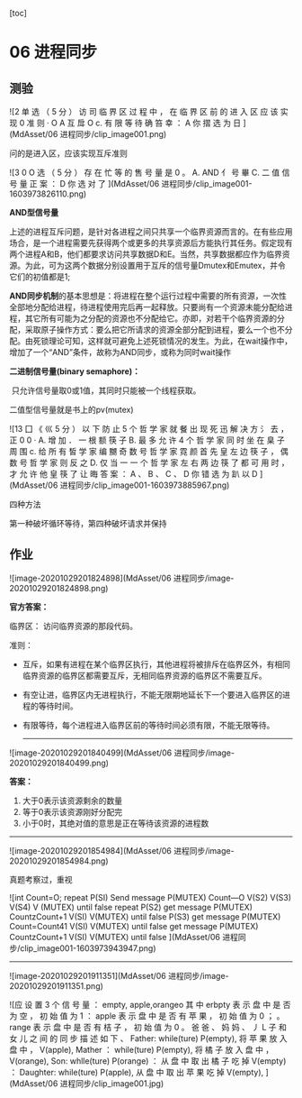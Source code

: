 [toc]

# 06 进程同步

## 测验

![2 单 选 （ 5 分 ） 访 司 临 界 区 过 程 中 ， 在 临 界 区 前 的 进 入 区 应 该 实 现 0 准 则 ·  O A 互 戽  O c. 有 限 等 待  确 笞 幸 ： A 你 摺 选 为 日 ](MdAsset/06 进程同步/clip_image001.png)

问的是进入区，应该实现互斥准则

![3  0  O  选 （ 5 分 ） 存 在 忙 等 的 售 号 量 是 0 。  A. AND 亻 号 畢  C. 二 值 信 号 量  正 案 ： D 你 选 对 了 ](MdAsset/06 进程同步/clip_image001-1603973826110.png)

**AND型信号量**

上述的进程互斥问题，是针对各进程之间只共享一个临界资源而言的。在有些应用场合，是一个进程需要先获得两个或更多的共享资源后方能执行其任务。假定现有两个进程A和B，他们都要求访问共享数据D和E。当然，共享数据都应作为临界资源。为此，可为这两个数据分别设置用于互斥的信号量Dmutex和Emutex，并令它们的初值都是1;

**AND同步机制**的基本思想是：将进程在整个运行过程中需要的所有资源，一次性全部地分配给进程，待进程使用完后再一起释放。只要尚有一个资源未能分配给进程，其它所有可能为之分配的资源也不分配给它。亦即，对若干个临界资源的分配，采取原子操作方式：要么把它所请求的资源全部分配到进程，要么一个也不分配。由死锁理论可知，这样就可避免上述死锁情况的发生。为此，在wait操作中，增加了一个“AND”条件，故称为AND同步，或称为同时wait操作

**二进制信号量(binary semaphore)：**

​    只允许信号量取0或1值，其同时只能被一个线程获取。

二值型信号量就是书上的pv(mutex)

![13  囗  《 巛 5 分 ） 以 下 防 止 5 个 哲 学 家 就 餐 出 现 死 迅 解 决 方 氵 去 ， 正 0 0 ·  A. 增 加 ． 一 根 额 筷 子  B. 最 多 允 许 4 个 哲 学 家 同 时 坐 在 臬 子 周 围  c. 给 所 有 皙 学 家 编 嬲 奇 数 号 哲 学 家 霓 颜 首 先 皇 左 边 筷 子 ， 偶 数 号 哲 学 家 则 反 之  D. 仅 当 一 一 个 哲 学 家 左 右 两 边 筷 了 都 可 用 时 ， 才 允 许 他 皇 筷 了  让 晦 答 案 ： A 、 B 、 C 、 D 你 错 选 为 趴 以 D ](MdAsset/06 进程同步/clip_image001-1603973885967.png)

四种方法

第一种破坏循环等待，第四种破坏请求并保持

## 作业

![image-20201029201824898](MdAsset/06 进程同步/image-20201029201824898.png)

**官方答案：**

临界区：
访问临界资源的那段代码。

准则：

- 互斥，如果有进程在某个临界区执行，其他进程将被排斥在临界区外，有相同临界资源的临界区都需要互斥，无相同临界资源的临界区不需要互斥。

- 有空让进，临界区内无进程执行，不能无限期地延长下一个要进入临界区的进程的等待时间。

- 有限等待，每个进程进入临界区前的等待时间必须有限，不能无限等待。

  ---

![image-20201029201840499](MdAsset/06 进程同步/image-20201029201840499.png)

**答案：**

1. 大于0表示该资源剩余的数量
2. 等于0表示该资源刚好分配完
3. 小于0时，其绝对值的意思是正在等待该资源的进程数

---

![image-20201029201854984](MdAsset/06 进程同步/image-20201029201854984.png)

真题考察过，重视

![int Count=O;  repeat  P(SI)  Send message  P(MUTEX)  Count—O  V(S2)  V(S3)  V(S4)  V (MUTEX)  until false  repeat  P(S2)  get message  P(MUTEX)  CountzCount+1  V(SI)  V(MUTEX)  until false  P(S3)  get message  P(MUTEX)  Count=Count41  V(SI)  V(MUTEX)  until false  get message  P(MUTEX)  CountzCount+1  V(SI)  V(MUTEX)  until false ](MdAsset/06 进程同步/clip_image001-1603973943947.png)

---

![image-20201029201911351](MdAsset/06 进程同步/image-20201029201911351.png)

![应 设 置 3 个 信 号 量 ： empty, apple,orangeo 其 中 erbpty 表 示 盘 中 是 否 为 空 ， 初 始 值 为 1 ：  apple 表 示  盘 中 是 否 有 苹 果 ， 初 始 值 为 0 ； 。 range 表 示 盘 中 是 否 有 桔 子 ， 初 始 值 为 0 。 爸 爸 、 妈 妈 、 丿 L 子 和 女 儿  之 间 的 同 步 描 述 如 下 、 Father:  while(ture)  P(empty),  将 苹 果 放 入 盘 中 ，  V(apple),  Mather ：  while(ture)  P(empty),  将 橘 子 放 入 盘 中 ，  V(orange),  Son:  whlle(ture)  P(orange) ：  从 盘 中 取 出 橘 子 吃 掉  V(empty) ：  Daughter:  while(ture)  P(apple),  从 盘 中 取 出 苹 果 吃 掉  V(empty), ](MdAsset/06 进程同步/clip_image001.jpg)

